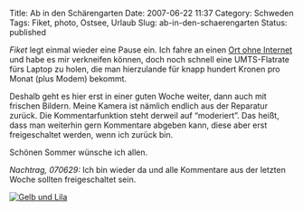 Title: Ab in den Schärengarten
Date: 2007-06-22 11:37
Category: Schweden
Tags: Fiket, photo, Ostsee, Urlaub
Slug: ab-in-den-schaerengarten
Status: published

*Fiket* legt einmal wieder eine Pause ein. Ich fahre an einen [Ort ohne
Internet](http://kartor.eniro.se/query?&what=map&mop=yp&imgmode=2&searchInMap=2&mapstate=6%3B16.834459107081244%3B58.19175006344492%3B0%3B16.804938457293666%3B58.20467921661267%3B16.863979756868822%3B58.178820910277175%3B876%3B724&mapcomp=%3B%3B%3BGryt%3B%3B%3B61042%3BGRYT%3B%3B%3B%3B%3B16.803462982177734%3B58.18612289428711%3B0%3B0%3B%3BVALDEMARSVIK%3Bmaps_place.2807294.21%3B0&geo_area=Gryt&stq=0&pis=0)
und habe es mir verkneifen können, doch noch schnell eine UMTS-Flatrate
fürs Laptop zu holen, die man hierzulande für knapp hundert Kronen pro
Monat (plus Modem) bekommt.

Deshalb geht es hier erst in einer guten Woche weiter, dann auch mit
frischen Bildern. Meine Kamera ist nämlich endlich aus der Reparatur
zurück. Die Kommentarfunktion steht derweil auf “moderiert”. Das heißt,
dass man weiterhin gern Kommentare abgeben kann, diese aber erst
freigeschaltet werden, wenn ich zurück bin.

Schönen Sommer wünsche ich allen.

*Nachtrag, 070629:* Ich bin wieder da und alle Kommentare aus der
letzten Woche sollten freigeschaltet sein.

[![Gelb und
Lila](/pic/lilagelb_s.jpg "Gelb und Lila")](/pic/lilagelb_l.jpg)


